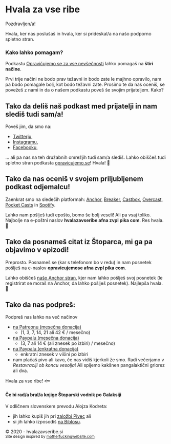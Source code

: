 # Hvala za vse ribe

Pozdravljen/a!

Hvala, ker nas poslušaš in hvala, ker si prideskal/a na našo podporno spletno stran. 

### Kako lahko pomagam?

Podkastu [Opravičujemo se za vse nevšečnosti](https://anchor.fm/opravicujemose) lahko pomagaš na **štiri načine**.

Prvi trije načini ne bodo prav težavni in bodo zate le majhno opravilo, nam pa bodo pomagale bolj, kot bodo težavni zate. Prosimo te da nas oceniš, se povežeš z nami in da o našem podkastu poveš še svojim prijateljem. Kako?

## Tako da deliš naš podkast med prijatelji in nam slediš tudi sam/a!

Poveš jim, da smo na:
- [Twitterju](https://twitter.com/opravicujemose),
- [Instagramu](https://instagram.com/opravicujemose),
- [Facebooku](https://www.facebook.com/opravicujemose),

... ali pa nas na teh družabnih omrežjih tudi sam/a slediš. Lahko obiščeš tudi spletno stran podkasta [opravicujemo.se](http://opravicujemo.se)! Hvala! 🙏

## Tako da nas oceniš v svojem priljubljenem podkast odjemalcu!

Zaenkrat smo na sledečih platformah: [Anchor](https://anchor.fm/opravicujemose), [Breaker](https://www.breaker.audio/opravicujemo-se-za-vse-nevsecnosti), [Castbox](https://castbox.fm/channel/id2911541), [Overcast](https://overcast.fm/p1800312-cfXucP), [Pocket Casts](https://pca.st/zqlh1e4s) in [Spotify](https://open.spotify.com/show/6bYBLlFmu4lXZMuyzk9LOK?si=AZb30K9XQlO6QhsroUELFw).

Lahko nam pošlješ tudi epošto, bomo še bolj veseli! Ali pa vsaj toliko. Najbolje na e-poštni naslov **hvalazavseribe afna zvpl pika com**. Res hvala. 🙏

## Tako da posnameš citat iz Štoparca, mi ga pa objavimo v epizodi!

Preprosto. Posnameš se (kar s telefonom bo v redu) in nam posnetek pošlješ na e-naslov **opravicujemose afna zvpl pika com**.

Lahko obiščeš [našo Anchor stran](), kjer nam lahko pošlješ svoj posnetek (le registrirat se moraš na Anchor, da lahko pošlješ posnetek). Najlepša hvala. 🙏

## Tako da nas podpreš:

Podpreš nas lahko na več načinov
- [na Patreonu (mesečna donacija)](https://www.patreon.com/opravicujemose)
	- (1, 3, 7, 14, 21 ali 42 € / mesečno)
- [na Paypalu (mesečna donacija)](https://www.paypal.com/cgi-bin/webscr?cmd=_s-xclick&hosted_button_id=NQ7EA2VV6LNWA&source=url)
	- (3, 7 ali 14 € (ali znesek po izbiri) / mesečno)
- [na Paypalu (enkratna donacija)](https://www.paypal.com/cgi-bin/webscr?cmd=_s-xclick&hosted_button_id=BY6KSC9SGDGQA&source=url)
	- enkratni znesek v višini po izbiri 
- nam plačaš pivo ali kavo, če nas vidiš kjerkoli že smo. Radi večerjamo v _Restavraciji ob koncu vesolja_! Ali spijemo kakšnen pangalaktični grlorez ali dva.

Hvala za vse ribe! 🐟


#### Če bi rad/a bral/a knjige Štoparski vodnik po Galaksiji

V odličnem slovenskem prevodu Alojza Kodreta:
- jih lahko kupiš jih pri [založbi Pivec](https://zalozba-pivec.com/knjigarna?s=%C5%A1toparski+vodnik) ali
- si jih lahko izposodiš [na Biblosu](https://www.biblos.si/rezultati-iskanja?q=Douglas+Adams).


&copy; 2020 - hvalazavseribe.si <br />
<small>Site design inspired by [motherfuckingwebsite.com](http://motherfuckingwebsite.com)</small>